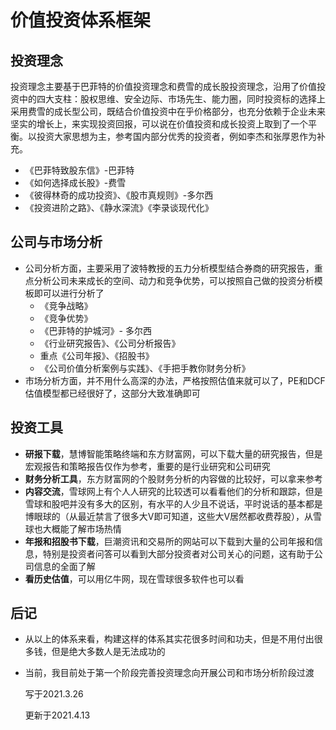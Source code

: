 # 价值投资体系框架

## 投资理念

投资理念主要基于巴菲特的价值投资理念和费雪的成长股投资理念，沿用了价值投资中的四大支柱：股权思维、安全边际、市场先生、能力圈，同时投资标的选择上采用费雪的成长型公司，既结合价值投资中在乎价格部分，也充分依赖于企业未来坚实的增长上，来实现投资回报，可以说在价值投资和成长投资上取到了一个平衡。以投资大家思想为主，参考国内部分优秀的投资者，例如李杰和张厚恩作为补充。

- 《巴菲特致股东信》-巴菲特
- 《如何选择成长股》-费雪
- 《彼得林奇的成功投资》、《股市真规则》-多尔西
- 《投资进阶之路》、《静水深流》《李录谈现代化》



## 公司与市场分析

- 公司分析方面，主要采用了波特教授的五力分析模型结合券商的研究报告，重点分析公司未来成长的空间、动力和竞争优势，可以按照自己做的投资分析模板即可以进行分析了
  - 《竞争战略》
  - 《竞争优势》
  - 《巴菲特的护城河》- 多尔西
  - 《行业研究报告》、《公司分析报告》
  - 重点《公司年报》、《招股书》
  - 《公司价值分析案例与实践》、《手把手教你财务分析》
- 市场分析方面，并不用什么高深的办法，严格按照估值来就可以了，PE和DCF估值模型都已经很好了，这部分大致准确即可



## 投资工具

- **研报下载**，慧博智能策略终端和东方财富网，可以下载大量的研究报告，但是宏观报告和策略报告仅作为参考，重要的是行业研究和公司研究
- **财务分析工具**，东方财富网的个股财务分析的内容做的比较好，可以拿来参考
- **内容交流**，雪球网上有个人人研究的比较透可以看看他们的分析和跟踪，但是雪球和股吧并没有多大的区别，有水平的人少且不说话，平时说话的基本都是博眼球的（从最近禁言了很多大V即可知道，这些大V居然都收费荐股），从雪球也大概能了解市场热情
- **年报和招股书下载**，巨潮资讯和交易所的网站可以下载到大量的公司年报和信息，特别是投资者问答可以看到大部分投资者对公司关心的问题，这有助于公司信息的全面了解
- **看历史估值**，可以用亿牛网，现在雪球很多软件也可以看

## 后记

- 从以上的体系来看，构建这样的体系其实花很多时间和功夫，但是不用付出很多钱，但是绝大多数人是无法成功的

- 当前，我目前处于第一个阶段完善投资理念向开展公司和市场分析阶段过渡

  写于2021.3.26

  更新于2021.4.13